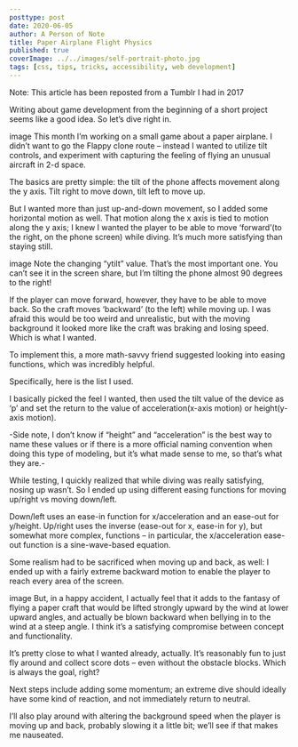 ```yaml
---
posttype: post
date: 2020-06-05
author: A Person of Note
title: Paper Airplane Flight Physics
published: true
coverImage: ../../images/self-portrait-photo.jpg
tags: [css, tips, tricks, accessibility, web development]
---
```



Note: This article has been reposted from a Tumblr I had in 2017

Writing about game development from the beginning of a short project seems like a good idea. So let’s dive right in.

image
This month I’m working on a small game about a paper airplane. I didn’t want to go the Flappy clone route – instead I wanted to utilize tilt controls, and experiment with capturing the feeling of flying an unusual aircraft in 2-d space.

The basics are pretty simple: the tilt of the phone affects movement along the y axis. Tilt right to move down, tilt left to move up. 

But I wanted more than just up-and-down movement, so I added some horizontal motion as well. That motion along the x axis is tied to motion along the y axis; I knew I wanted the player to be able to move ‘forward’(to the right, on the phone screen) while diving. It’s much more satisfying than staying still.

image
Note the changing “ytilt” value. That’s the most important one. You can’t see it in the screen share, but I’m tilting the phone almost 90 degrees to the right!

If the player can move forward, however, they have to be able to move back. So the craft moves ‘backward’ (to the left) while moving up. I was afraid this would be too weird and unrealistic, but with the moving background it looked more like the craft was braking and losing speed. Which is what I wanted.

To implement this, a more math-savvy friend suggested looking into easing functions, which was incredibly helpful. 

Specifically, here is the list I used.

I basically picked the feel I wanted, then used the tilt value of the device as ‘p’ and set the return to the value of acceleration(x-axis motion) or height(y-axis motion).

-Side note, I don’t know if “height” and “acceleration” is the best way to name these values or if there is a more official naming convention when doing this type of modeling, but it’s what made sense to me, so that’s what they are.-

While testing, I quickly realized that while diving was really satisfying, nosing up wasn’t. So I ended up using different easing functions for moving up/right vs moving down/left.

Down/left uses an ease-in function for x/acceleration and an ease-out for y/height. Up/right uses the inverse (ease-out for x, ease-in for y), but somewhat more complex, functions – in particular, the x/acceleration ease-out function is a sine-wave-based equation.

Some realism had to be sacrificed when moving up and back, as well: I ended up with a fairly extreme backward motion to enable the player to reach every area of the screen.

image
But, in a happy accident, I actually feel that it adds to the fantasy of flying a paper craft that would be lifted strongly upward by the wind at lower upward angles, and actually be blown backward when bellying in to the wind at a steep angle. I think it’s a satisfying compromise between concept and functionality.

It’s pretty close to what I wanted already, actually. It’s reasonably fun to just fly around and collect score dots – even without the obstacle blocks. Which is always the goal, right?

Next steps include adding some momentum; an extreme dive should ideally have some kind of reaction, and not immediately return to neutral.

I’ll also play around with altering the background speed when the player is moving up and back, probably slowing it a little bit; we’ll see if that makes me nauseated.

 
